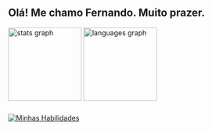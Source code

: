 <h2 align="left">Olá! Me chamo Fernando. Muito prazer.</h2>

<div align="left">
  <img src="https://github-readme-stats.vercel.app/api?hide_title=false&hide_rank=false&show_icons=true&include_all_commits=true&count_private=true&disable_animations=false&locale=pt-br&hide_border=false&username=fernandodeabreupereira" height="150" alt="stats graph"  />
  <img src="https://github-readme-stats.vercel.app/api/top-langs?locale=pt-br&hide_title=false&layout=compact&card_width=320&langs_count=5&hide_border=false&username=fernandodeabreupereira&hide=html,css" height="150" alt="languages graph"  />
</div>

###

<div align="left">

[![Minhas Habilidades](https://skillicons.dev/icons?i=ts,js,nodejs,nestjs,cs,dotnet,angular,flutter,git,docker,vscode,visualstudio,postgres,mongo,redis
)](https://skillicons.dev)

  </div>
